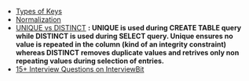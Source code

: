 - [Types of Keys](https://sqlrelease.com/sql-server-tutorial/types-of-keys#:~:text=Types%20of%20keys%201%20Candidate%20Key.%20Candidate%20key,6%20Super%20Key.%20...%207%20Foreign%20Key.%20)
- [Normalization](https://sqlrelease.com/sql-server-tutorial/database-normalization)
- [UNIQUE vs DISTINCT](https://pediaa.com/what-is-the-difference-between-unique-and-distinct-in-sql/#:~:text=%20Difference%20Between%20Unique%20and%20Distinct%20in%20SQL,stored%20in%20the%20database.%20Unique%20and...%20More%20) **: UNIQUE is used during CREATE TABLE query while DISTINCT is used during SELECT query. Unique ensures no value is repeated in the column (kind of an integrity constraint) whereas DISTINCT removes duplicate values and retrives only non repeating values during selection of entries.**
- [15+ Interview Questions on InterviewBit](https://www.interviewbit.com/dbms-interview-questions/)
